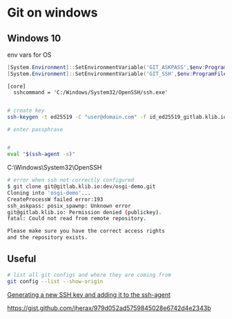 # Git on windows

## Windows 10

env vars for OS
```powershell
[System.Environment]::SetEnvironmentVariable('GIT_ASKPASS',$env:ProgramFiles+'\Git\mingw64\libexec\git-core\git-askpass.exe', 'User')
[System.Environment]::SetEnvironmentVariable('GIT_SSH',$env:ProgramFiles+'\Git\usr\bin\ssh.exe', 'User')
```


```~/.gitconfig
[core]
  sshcommand = 'C:/Windows/System32/OpenSSH/ssh.exe'
```

```bash

# create key
ssh-keygen -t ed25519 -C "user@domain.com" -f id_ed25519_gitlab.klib.io

# enter passphrase


# 
eval "$(ssh-agent -s)"
```

C:\Windows\System32\OpenSSH

``` bash
# error when ssh not correctly configured
$ git clone git@gitlab.klib.io:dev/osgi-demo.git
Cloning into 'osgi-demo'...
CreateProcessW failed error:193
ssh_askpass: posix_spawnp: Unknown error
git@gitlab.klib.io: Permission denied (publickey).
fatal: Could not read from remote repository.

Please make sure you have the correct access rights
and the repository exists.
```

## Useful

```bash
# list all git configs and where they are coming from
git config --list --show-origin
```

[Generating a new SSH key and adding it to the ssh-agent](https://docs.github.com/en/authentication/connecting-to-github-with-ssh/generating-a-new-ssh-key-and-adding-it-to-the-ssh-agent)

https://gist.github.com/jherax/979d052ad5759845028e6742d4e2343b
